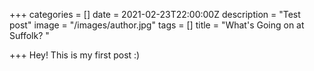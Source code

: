 +++
categories = []
date = 2021-02-23T22:00:00Z
description = "Test post"
image = "/images/author.jpg"
tags = []
title = "What's Going on at Suffolk? "

+++
Hey! This is my first post :) 